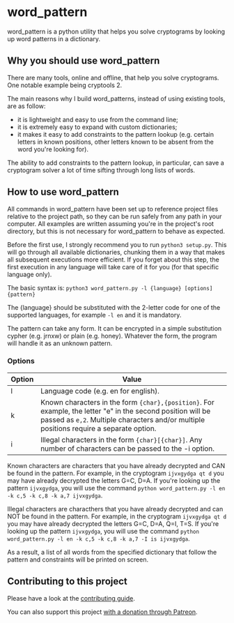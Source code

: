 # word_pattern

word_pattern is a python utility that helps you solve cryptograms by looking up word patterns in a dictionary.

## Why you should use word_pattern

There are many tools, online and offline, that help you solve cryptograms. One notable example being cryptools 2.

The main reasons why I build word_patterns, instead of using existing tools, are as follow:

- it is lightweight and easy to use from the command line;
- it is extremely easy to expand with custom dictionaries;
- it makes it easy to add constraints to the pattern lookup (e.g. certain letters in known positions, other letters
  known to be absent from the word you're looking for).
  
The ability to add constraints to the pattern lookup, in particular, can save a cryptogram solver a lot of time sifting
through long lists of words.

## How to use word_pattern

All commands in word_pattern have been set up to reference project files relative to the project path, so they can be
run safely from any path in your computer. All examples are written assuming you're in the project's root directory, but
this is not necessary for word_pattern to behave as expected.

Before the first use, I strongly recommend you to run `python3 setup.py`. This will go through all available
dictionaries, chunking them in a way that makes all subsequent executions more efficient. If you forget about this step,
the first execution in any language will take care of it for you (for that specific language only).

The basic syntax is: `python3 word_pattern.py -l {language} [options] {pattern}`

The {language} should be substituted with the 2-letter code for one of the supported languages, for example `-l en` and
it is mandatory.

The pattern can take any form. It can be encrypted in a simple substitution cypher (e.g. jrnxw) or plain (e.g. honey).
Whatever the form, the program will handle it as an unknown pattern.

### Options

| Option | Value |
|--------|-------|
|l       |Language code (e.g. en for english).|
|k       |Known characters in the form `{char},{position}`. For example, the letter "e" in the second position will be passed as `e,2`. Multiple characters and/or multiple positions require a separate option.|
|i       |Illegal characters in the form `{char}[{char}]`. Any number of characters can be passed to the -i option.|

Known characters are characters that you have already decrypted and CAN be found in the pattern. For example, in the
cryptogram `ijvxgydga qt d` you may have already decrypted the letters G=C, D=A. If you're looking up the pattern
`ijvxgydga`, you will use the command `python word_pattern.py -l en -k c,5 -k c,8 -k a,7 ijvxgydga`.

Illegal characters are characthers that you have already decrypted and can NOT be found in the pattern. For example, in
the cryptogram `ijvxgydga qt d` you may have already decrypted the letters G=C, D=A, Q=I, T=S. If you're looking up the
pattern `ijvxgydga`, you will use the command `python word_pattern.py -l en -k c,5 -k c,8 -k a,7 -I is ijvxgydga`.

As a result, a list of all words from the specified dictionary that follow the pattern and constraints will be printed
on screen.

## Contributing to this project

Please have a look at the [contributing guide](contributing.md).

You can also support this project [with a donation through Patreon](https://www.patreon.com/roccobarbi).